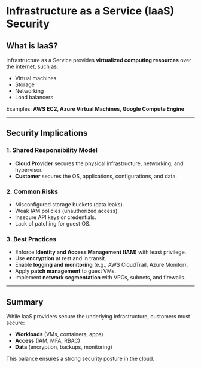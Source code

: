 # Infrastructure as a Service (IaaS) Security

## What is IaaS?
Infrastructure as a Service provides **virtualized computing resources** over the internet, such as:
- Virtual machines
- Storage
- Networking
- Load balancers

Examples: **AWS EC2, Azure Virtual Machines, Google Compute Engine**

---

## Security Implications

### 1. Shared Responsibility Model
- **Cloud Provider** secures the physical infrastructure, networking, and hypervisor.  
- **Customer** secures the OS, applications, configurations, and data.  

### 2. Common Risks
- Misconfigured storage buckets (data leaks).  
- Weak IAM policies (unauthorized access).  
- Insecure API keys or credentials.  
- Lack of patching for guest OS.  

### 3. Best Practices
- Enforce **Identity and Access Management (IAM)** with least privilege.  
- Use **encryption** at rest and in transit.  
- Enable **logging and monitoring** (e.g., AWS CloudTrail, Azure Monitor).  
- Apply **patch management** to guest VMs.  
- Implement **network segmentation** with VPCs, subnets, and firewalls.  

---

## Summary
While IaaS providers secure the underlying infrastructure, customers must secure:
- **Workloads** (VMs, containers, apps)  
- **Access** (IAM, MFA, RBAC)  
- **Data** (encryption, backups, monitoring)  

This balance ensures a strong security posture in the cloud.  
